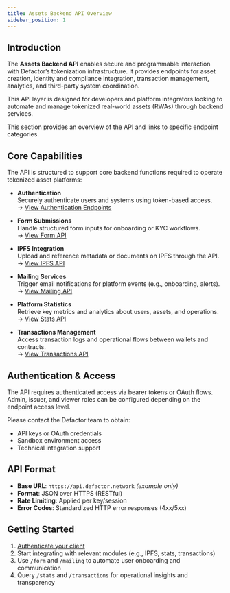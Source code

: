 ```yaml
---
title: Assets Backend API Overview
sidebar_position: 1
---
```


## Introduction

The **Assets Backend API** enables secure and programmable interaction with Defactor’s tokenization infrastructure. It provides endpoints for asset creation, identity and compliance integration, transaction management, analytics, and third-party system coordination.

This API layer is designed for developers and platform integrators looking to automate and manage tokenized real-world assets (RWAs) through backend services.

This section provides an overview of the API and links to specific endpoint categories.

## Core Capabilities

The API is structured to support core backend functions required to operate tokenized asset platforms:

- **Authentication**  
  Securely authenticate users and systems using token-based access.  
  → [View Authentication Endpoints](API%20Endpoints/authentication.md)

- **Form Submissions**  
  Handle structured form inputs for onboarding or KYC workflows.  
  → [View Form API](API%20Endpoints/form.md)

- **IPFS Integration**  
  Upload and reference metadata or documents on IPFS through the API.  
  → [View IPFS API](API%20Endpoints/ipfs.md)

- **Mailing Services**  
  Trigger email notifications for platform events (e.g., onboarding, alerts).  
  → [View Mailing API](API%20Endpoints/mailing.md)

- **Platform Statistics**  
  Retrieve key metrics and analytics about users, assets, and operations.  
  → [View Stats API](API%20Endpoints/stats.md)

- **Transactions Management**  
  Access transaction logs and operational flows between wallets and contracts.  
  → [View Transactions API](API%20Endpoints/transactions.md)

## Authentication & Access

The API requires authenticated access via bearer tokens or OAuth flows. Admin, issuer, and viewer roles can be configured depending on the endpoint access level.

Please contact the Defactor team to obtain:

- API keys or OAuth credentials
- Sandbox environment access
- Technical integration support

## API Format

- **Base URL**: `https://api.defactor.network` _(example only)_
- **Format**: JSON over HTTPS (RESTful)
- **Rate Limiting**: Applied per key/session
- **Error Codes**: Standardized HTTP error responses (4xx/5xx)

## Getting Started

1. [Authenticate your client](API%20Endpoints/authentication.md)
2. Start integrating with relevant modules (e.g., IPFS, stats, transactions)
3. Use `/form` and `/mailing` to automate user onboarding and communication
4. Query `/stats` and `/transactions` for operational insights and transparency
